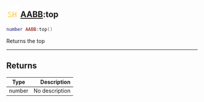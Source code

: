 ## <img src="../../.gitbook/assets/shared.png" width="32" height="32" /> [AABB](../aabb/README.md):top

```lua
number AABB:top()
```

Returns the top

------
## Returns

| Type   | Description |
| ------ | ----------: |
| number | No description |

